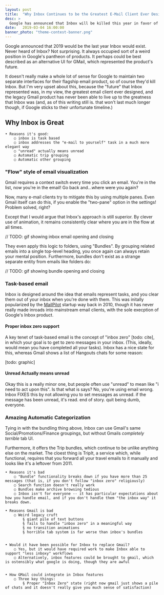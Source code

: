 ```yaml
---
layout: post
title:  "Why Inbox Continues to be the Greatest E-Mail Client Ever Designed"
desc: >
  Google has announced that Inbox will be killed this year in favor of their legacy GMail product. I am very upset about this.
date:   2019-03-04 16:00:00
banner_photo: "theme-contest-banner.png"
---
```


Google announced that 2019 would be the last year Inbox would exist. Never heard of Inbox? Not surprising. It always occupied sort of a weird position in Google's pantheon of products. It perhaps could be best described as an alternative UI for GMail, which represented the product's future. 

It doesn't really make a whole lot of sense for Google to maintain two separate interfaces for their flagship email product, so of course they'd kill Inbox. But I'm very upset about this, because the "future" that Inbox represented was, in my view, the greatest email client ever designed, and the legacy Gmail product has never been able to live up to the greatness that Inbox was (and, as of this writing still is. that won't last much longer though, if Google sticks to their unfortunate timeline.)

## Why Inbox is Great
	• Reasons it's good:
		○ inbox is task based
		○ inbox addresses the "e-mail to yourself" task in a much more elegant way
		○ "unread" actually means unread
		○ Automatic trip grouping
		○ Automatic other grouping

### "Flow" style of email visualization

Gmail requires a context switch every time you click an email. You're in the list, now you're in the email! Go back and...where were you again?

Now, many e-mail clients try to mitigate this by using multiple panes. Even Gmail itself can do this, if you enable the "two-pane" option in the settings! Problem solved, right? 

Except that I would argue that Inbox's approach is still superior. By clever use of animation, it remains consistently clear where you are in the flow at all times.

// TODO: gif showing inbox email opening and closing

They even apply this logic to folders, using "Bundles". By grouping related emails into a single top-level heading, you once again can always retain your mental position. Furthermore, bundles don't exist as a strange separate entity from emails like folders do:

// TODO: gif showing bundle opening and closing

### Task-based email

Inbox is designed around the idea that emails represent tasks, and you clear them out of your inbox when you're done with them. This was initally popularized by the [MailPilot](https://www.kickstarter.com/projects/1380180715/mail-pilot-email-reimagined) startup way back in 2010, though it has never really made inroads into mainstream email clients, with the sole execption of Google's Inbox product.

#### Proper inbox zero support

A key tenet of task-based email is the concept of "inbox zero" [todo: cite], in which your goal is to get to zero messages in your inbox. (This, ideally, would mean you have completed all your tasks). Inbox has a nice state for this, whereas Gmail shows a  list of Hangouts chats for some reason:

[todo: graphic]

#### Unread Actually means unread

Okay this is a really minor one, but people often use "unread" to mean like "i need to act upon this". Is that what is says? No, you're using email wrong. Inbox FIXES this by not allowing you to set messages as unread. if the message has been unread, it's read. end of story. quit being dumb, everyone.

### Amazing Automatic Categorization

Tying in with the bundling thing above, Inbox can use Gmail's same Social/Promotions/Finance groupings, but without Gmails _completely terrible_ tab UI. 

Furthermore, it offers the Trip bundles, which continue to be unlike anything else on the market. The cloest thing is TripIt, a service which, while functional, requires that you forward all your travel emails to it manually and looks like it's a leftover from 2011.



	• Reasons it's bad
		○ "Bundle" functionality breaks down if you have more than 25 messages (that is, if you don't follow "inbox zero" religiously)
		○ Search function doesn't really work
		○ Bundles make archive browsing tedious
        ○ Inbox isn't for everyone -- it has particular expectations about how you handle email, and if you don't handle them "the inbox way" it breaks down.

	• Reasons Gmail is bad
		○ Weird legacy cruft
			§ giant pile of text buttons
			§ fails to handle "inbox zero" in a meaningful way
			§ no transition animations
			§ horrible tab system is far worse than inbox's bundles


	• Would it have been possible for Inbox to replace Gmail?
		○ Yes, but it would have required work to make Inbox able to support "less inboxy" workflows
		○ Alternatively, inbox features could be brought to gmail, which is ostensibly what google is doing, though they are awful
			
			
	• How GMail could integrate in Inbox features
		○ Three key things:
			§ Proper "Inbox Zero" state (right now gmail just shows a pile of chats and it doesn't really give you much sense of satisfaction)
			
